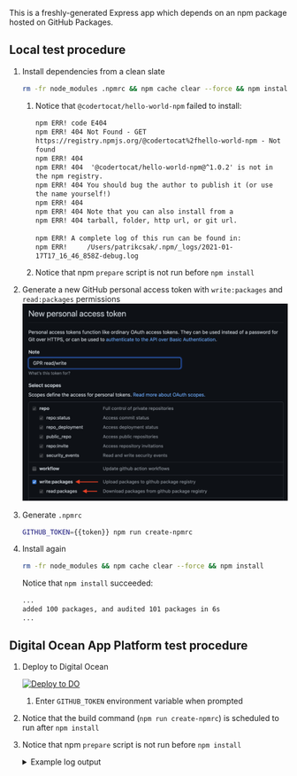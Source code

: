 This is a freshly-generated Express app which depends on an npm package hosted on GitHub Packages.

## Local test procedure

1. Install dependencies from a clean slate
    ```sh
    rm -fr node_modules .npmrc && npm cache clear --force && npm install
    ```
   
    1. Notice that `@codertocat/hello-world-npm` failed to install:
   
       ```
       npm ERR! code E404
       npm ERR! 404 Not Found - GET https://registry.npmjs.org/@codertocat%2fhello-world-npm - Not found
       npm ERR! 404
       npm ERR! 404  '@codertocat/hello-world-npm@^1.0.2' is not in the npm registry.
       npm ERR! 404 You should bug the author to publish it (or use the name yourself!)
       npm ERR! 404
       npm ERR! 404 Note that you can also install from a
       npm ERR! 404 tarball, folder, http url, or git url.

       npm ERR! A complete log of this run can be found in:
       npm ERR!     /Users/patrikcsak/.npm/_logs/2021-01-17T17_16_46_858Z-debug.log
       ```

   1. Notice that npm `prepare` script is not run before `npm install`
1. Generate a new GitHub personal access token with `write:packages` and `read:packages` permissions
    ![Generate new personal access token](./docs/new-token.png)
1. Generate `.npmrc`
   ```sh
   GITHUB_TOKEN={{token}} npm run create-npmrc
   ```
1. Install again
    ```sh
    rm -fr node_modules && npm cache clear --force && npm install
    ```
   
   Notice that `npm install` succeeded:

   ```
   ...
   added 100 packages, and audited 101 packages in 6s
   ...
   ```

## Digital Ocean App Platform test procedure

1. Deploy to Digital Ocean

   [![Deploy to DO](https://www.deploytodo.com/do-btn-blue.svg)](https://cloud.digitalocean.com/apps/new?repo=https://github.com/ptrkcsk/do-app-platform-github-package/tree/main)
   1. Enter `GITHUB_TOKEN` environment variable when prompted
   
1. Notice that the build command (`npm run create-npmrc`) is scheduled to run after `npm install`
1. Notice that npm `prepare` script is not run before `npm install`
   <details>
      <summary>Example log output</summary>
   
      ```
      => Initializing build
      => Retrieving source code to /workspace
      => Checking out commit "8e6ef44f33abc564e1cdba8e3de48de2444a632c"
      => Validating environment

      => Building app using buildpacks
      => Injecting app environment variables:
      GITHUB_TOKEN
      => Configuring custom build command to be run at the end of the build:
      npm run create-npmrc
      => Running buildpack detection

      heroku/nodejs-engine  0.5.0
      digitalocean/node     0.2.0
      digitalocean/procfile 0.0.3
      digitalocean/custom   0.1.0


      => Building app

      ---> Node.js Buildpack
      ---> Installing toolbox
      ---> - jq
      ---> - yj
      ---> Getting Node version
      ---> Resolving Node version
      ---> Downloading and extracting Node v12.20.1
      ---> Parsing package.json
      ---> No file to start server
      ---> either use 'docker run' to start container or add index.js or server.js
      Installing node_modules using npm (from package-lock.json)
      npm ERR! code E404
      npm ERR! 404 Not Found - GET https://registry.npmjs.org/@codertocat%2fhello-world-npm - Not found
      npm ERR! 404
      npm ERR! 404  '@codertocat/hello-world-npm@1.0.2' is not in the npm registry.
      npm ERR! 404 You should bug the author to publish it (or use the name yourself!)
      npm ERR! 404
      npm ERR! 404 Note that you can also install from a
      npm ERR! 404 tarball, folder, http url, or git url.

      npm ERR! A complete log of this run can be found in:
      npm ERR!     /home/apps/.npm/_logs/2021-01-17T20_36_04_270Z-debug.log
      unable to invoke layer creator
      installing node_modules: exit status 1
      ERROR: failed to build: exit status 1
      ! Build failed (145)
      ```
   </details>
